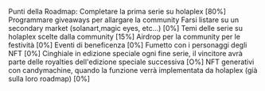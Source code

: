 Punti della Roadmap:
Completare la prima serie su holaplex [80%]
Programmare giveaways per allargare la community
Farsi listare su un secondary market (solanart,magic eyes, etc...) [0%]
Temi delle serie su holaplex scelte dalla community [15%]
Airdrop per la community per le festività [0%]
Eventi di beneficenza [0%]
Fumetto con i personaggi degli NFT [0%]
Cinghiale in edizione speciale ogni fine serie, il vincitore avrà parte delle royalties dell'edizione speciale successiva [O%]
NFT generativi con candymachine, quando la funzione verrà implementata da holaplex (già sulla loro roadmap) [0%]
